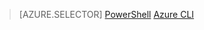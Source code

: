 > [AZURE.SELECTOR]
>[PowerShell](virtual-network-create-udr-classic-ps.md)
>[Azure CLI](virtual-network-create-udr-classic-cli.md)





